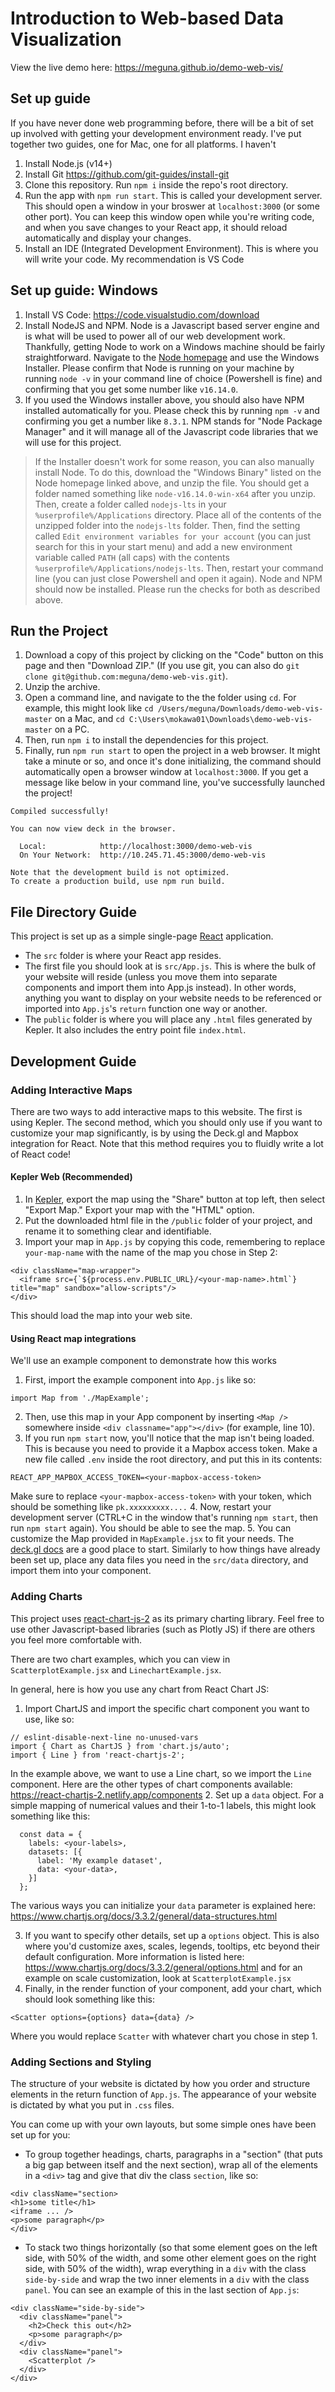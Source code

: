 # Introduction to Web-based Data Visualization

View the live demo here: https://meguna.github.io/demo-web-vis/

## Set up guide 

If you have never done web programming before, there will be a bit of set up involved with getting your development environment ready. I've put together two guides, one for Mac, one for all platforms. I haven't 

1. Install Node.js (v14+)
2. Install Git https://github.com/git-guides/install-git
3. Clone this repository. Run `npm i` inside the repo's root directory. 
4. Run the app with `npm run start`. This is called your development server. This should open a window in your broswer at `localhost:3000` (or some other port). You can keep this window open while you're writing code, and when you save changes to your React app, it should reload automatically and display your changes. 
5. Install an IDE (Integrated Development Environment). This is where you will write your code. My recommendation is VS Code

## Set up guide: Windows

1. Install VS Code: https://code.visualstudio.com/download
2. Install NodeJS and NPM. Node is a Javascript based server engine and is what will be used to power all of our web development work. Thankfully, getting Node to work on a Windows machine should be fairly straightforward. Navigate to the [Node homepage](https://nodejs.org/en/download/) and use the Windows Installer. Please confirm that Node is running on your machine by running `node -v` in your command line of choice (Powershell is fine) and confirming that you get some number like `v16.14.0`. 
3. If you used the Windows installer above, you should also have NPM installed automatically for you. Please check this by running `npm -v` and confirming you get a number like `8.3.1`. NPM stands for "Node Package Manager" and it will manage all of the Javascript code libraries that we will use for this project. 
> If the Installer doesn't work for some reason, you can also manually install Node. To do this, download the "Windows Binary" listed on the Node homepage linked above, and unzip the file. You should get a folder named something like `node-v16.14.0-win-x64` after you unzip. Then, create a folder called `nodejs-lts` in your `%userprofile%/Applications` directory. Place all of the contents of the unzipped folder into the `nodejs-lts` folder. Then, find the setting called `Edit environment variables for your account` (you can just search for this in your start menu) and add a new environment variable called `PATH` (all caps) with the contents `%userprofile%/Applications/nodejs-lts`. Then, restart your command line (you can just close Powershell and open it again). Node and NPM should now be installed. Please run the checks for both as described above.

## Run the Project

1. Download a copy of this project by clicking on the "Code" button on this page and then "Download ZIP." (If you use git, you can also do `git clone git@github.com:meguna/demo-web-vis.git`).
2. Unzip the archive.
3. Open a command line, and navigate to the the folder using `cd`. For example, this might look like `cd /Users/meguna/Downloads/demo-web-vis-master` on a Mac, and `cd C:\Users\mokawa01\Downloads\demo-web-vis-master` on a PC.
4. Then, run `npm i` to install the dependencies for this project.
5. Finally, run `npm run start` to open the project in a web browser. It might take a minute or so, and once it's done initializing, the command should automatically open a browser window at `localhost:3000`. If you get a message like below in your command line, you've successfully launched the project!

```
Compiled successfully!

You can now view deck in the browser.

  Local:            http://localhost:3000/demo-web-vis
  On Your Network:  http://10.245.71.45:3000/demo-web-vis

Note that the development build is not optimized.
To create a production build, use npm run build.
```

## File Directory Guide

This project is set up as a simple single-page [React](https://reactjs.org/) application. 

* The `src` folder is where your React app resides. 
* The first file you should look at is `src/App.js`. This is where the bulk of your website will reside (unless you move them into separate components and import them into App.js instead). In other words, anything you want to display on your website needs to be referenced or imported into `App.js`'s `return` function one way or another.
* The `public` folder is where you will place any `.html` files generated by Kepler. It also includes the entry point file `index.html`.

## Development Guide

### Adding Interactive Maps

There are two ways to add interactive maps to this website. The first is using Kepler. The second method, which you should only use if you want to customize your map significantly, is by using the Deck.gl and Mapbox integration for React. Note that this method requires you to fluidly write a lot of React code!

#### Kepler Web (Recommended)

1. In [Kepler](https://kepler.gl/demo), export the map using the "Share" button at top left, then select "Export Map." Export your map with the "HTML" option.
2. Put the downloaded html file in the `/public` folder of your project, and rename it to something clear and identifiable. 
3. Import your map in `App.js` by copying this code, remembering to replace `your-map-name` with the name of the map you chose in Step 2:
```
<div className="map-wrapper">
  <iframe src={`${process.env.PUBLIC_URL}/<your-map-name>.html`} title="map" sandbox="allow-scripts"/>
</div>
```
This should load the map into your web site.

#### Using React map integrations
We'll use an example component to demonstrate how this works

1. First, import the example component into `App.js` like so: 
```
import Map from './MapExample';
```
2. Then, use this map in your App component by inserting `<Map />` somewhere inside `<div classname="app"></div>` (for example, line 10).
3. If you run `npm start` now, you'll notice that the map isn't being loaded. This is because you need to provide it a Mapbox access token. Make a new file called `.env` inside the root directory, and put this in its contents:
```
REACT_APP_MAPBOX_ACCESS_TOKEN=<your-mapbox-access-token>
```
Make sure to replace `<your-mapbox-access-token>` with your token, which should be something like `pk.xxxxxxxxx....` 
4. Now, restart your development server (CTRL+C in the window that's running `npm start`, then run `npm start` again). You should be able to see the map.
5. You can customize the Map provided in `MapExample.jsx` to fit your needs. The [deck.gl docs](https://deck.gl/docs) are a good place to start. Similarly to how things have already been set up, place any data files you need in the `src/data` directory, and import them into your component. 

### Adding Charts

This project uses [react-chart-js-2](https://github.com/reactchartjs/react-chartjs-2) as its primary charting library. Feel free to use other Javascript-based libraries (such as Plotly JS) if there are others you feel more comfortable with.

There are two chart examples, which you can view in `ScatterplotExample.jsx` and `LinechartExample.jsx`.

In general, here is how you use any chart from React Chart JS:

1. Import ChartJS and import the specific chart component you want to use, like so:
```
// eslint-disable-next-line no-unused-vars
import { Chart as ChartJS } from 'chart.js/auto';
import { Line } from 'react-chartjs-2';
```
In the example above, we want to use a Line chart, so we import the `Line` component. Here are the other types of chart components available: https://react-chartjs-2.netlify.app/components
2. Set up a `data` object. For a simple mapping of numerical values and their 1-to-1 labels, this might look something like this:
```
  const data = {
    labels: <your-labels>,
    datasets: [{
      label: 'My example dataset',
      data: <your-data>,
    }]
  };
```
The various ways you can initialize your `data` parameter is explained here: https://www.chartjs.org/docs/3.3.2/general/data-structures.html

3. If you want to specify other details, set up a `options` object. This is also where you'd customize axes, scales, legends, tooltips, etc beyond their default configuration. More information is listed here: https://www.chartjs.org/docs/3.3.2/general/options.html and for an example on scale customization, look at `ScatterplotExample.jsx`
4. Finally, in the render function of your component, add your chart, which should look something like this:
```
<Scatter options={options} data={data} />
```
Where you would replace `Scatter` with whatever chart you chose in step 1. 

### Adding Sections and Styling

The structure of your website is dictated by how you order and structure elements in the return function of `App.js`. The appearance of your website is dictated by what you put in `.css` files. 

You can come up with your own layouts, but some simple ones have been set up for you:

* To group together headings, charts, paragraphs in a "section" (that puts a big gap between itself and the next section), wrap all of the elements in a `<div>` tag and give that div the class `section`, like so:
```
<div className="section>
<h1>some title</h1>
<iframe ... />
<p>some paragraph</p>
</div>
```
* To stack two things horizontally (so that some element goes on the left side, with 50% of the width, and some other element goes on the right side, with 50% of the width), wrap everything in a `div` with the class `side-by-side` and wrap the two inner elements in a `div` with the class `panel`. You can see an example of this in the last section of `App.js`:
```
<div className="side-by-side">
  <div className="panel">
    <h2>Check this out</h2>
    <p>some paragraph</p>
  </div>
  <div className="panel">
    <Scatterplot />
  </div>
</div>
```
